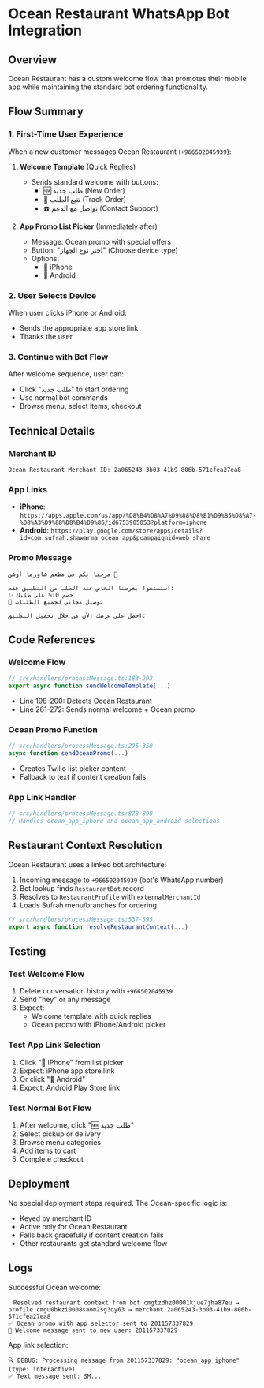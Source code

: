 # Ocean Restaurant WhatsApp Bot Integration

## Overview
Ocean Restaurant has a custom welcome flow that promotes their mobile app while maintaining the standard bot ordering functionality.

## Flow Summary

### 1. First-Time User Experience
When a new customer messages Ocean Restaurant (`+966502045939`):

1. **Welcome Template** (Quick Replies)
   - Sends standard welcome with buttons:
     - 🆕 طلب جديد (New Order)
     - 🚚 تتبع الطلب (Track Order)
     - ☎️ تواصل مع الدعم (Contact Support)

2. **App Promo List Picker** (Immediately after)
   - Message: Ocean promo with special offers
   - Button: "اختر نوع الجهاز" (Choose device type)
   - Options:
     - 📱 iPhone
     - 📱 Android

### 2. User Selects Device
When user clicks iPhone or Android:
- Sends the appropriate app store link
- Thanks the user

### 3. Continue with Bot Flow
After welcome sequence, user can:
- Click "طلب جديد" to start ordering
- Use normal bot commands
- Browse menu, select items, checkout

## Technical Details

### Merchant ID
```
Ocean Restaurant Merchant ID: 2a065243-3b03-41b9-806b-571cfea27ea8
```

### App Links
- **iPhone**: `https://apps.apple.com/us/app/%D8%B4%D8%A7%D9%88%D8%B1%D9%85%D8%A7-%D8%A3%D9%88%D8%B4%D9%86/id6753905053?platform=iphone`
- **Android**: `https://play.google.com/store/apps/details?id=com.sufrah.shawarma_ocean_app&pcampaignid=web_share`

### Promo Message
```
مرحباً بكم في مطعم شاورما أوشن 🌊

استمتعوا بعرضنا الخاص عند الطلب من التطبيق فقط:
✨ خصم 10% على طلبك
🚗 توصيل مجاني لجميع الطلبات

احصل على عرضك الآن من خلال تحميل التطبيق:
```

## Code References

### Welcome Flow
```typescript
// src/handlers/processMessage.ts:183-293
export async function sendWelcomeTemplate(...)
```
- Line 198-200: Detects Ocean Restaurant
- Line 261-272: Sends normal welcome + Ocean promo

### Ocean Promo Function
```typescript
// src/handlers/processMessage.ts:295-358
async function sendOceanPromo(...)
```
- Creates Twilio list picker content
- Fallback to text if content creation fails

### App Link Handler
```typescript
// src/handlers/processMessage.ts:878-898
// Handles ocean_app_iphone and ocean_app_android selections
```

## Restaurant Context Resolution

Ocean Restaurant uses a linked bot architecture:
1. Incoming message to `+966502045939` (bot's WhatsApp number)
2. Bot lookup finds `RestaurantBot` record
3. Resolves to `RestaurantProfile` with `externalMerchantId`
4. Loads Sufrah menu/branches for ordering

```typescript
// src/handlers/processMessage.ts:537-595
export async function resolveRestaurantContext(...)
```

## Testing

### Test Welcome Flow
1. Delete conversation history with `+966502045939`
2. Send "hey" or any message
3. Expect:
   - Welcome template with quick replies
   - Ocean promo with iPhone/Android picker

### Test App Link Selection
1. Click "📱 iPhone" from list picker
2. Expect: iPhone app store link
3. Or click "📱 Android"
4. Expect: Android Play Store link

### Test Normal Bot Flow
1. After welcome, click "🆕 طلب جديد"
2. Select pickup or delivery
3. Browse menu categories
4. Add items to cart
5. Complete checkout

## Deployment

No special deployment steps required. The Ocean-specific logic is:
- Keyed by merchant ID
- Active only for Ocean Restaurant
- Falls back gracefully if content creation fails
- Other restaurants get standard welcome flow

## Logs

Successful Ocean welcome:
```
ℹ️ Resolved restaurant context from bot cmgtzdhz00001kjue7jha87eu → profile cmgu0bkzi0008saom2sg3qy63 → merchant 2a065243-3b03-41b9-806b-571cfea27ea8
✅ Ocean promo with app selector sent to 201157337829
📱 Welcome message sent to new user: 201157337829
```

App link selection:
```
🔍 DEBUG: Processing message from 201157337829: "ocean_app_iphone" (type: interactive)
✅ Text message sent: SM...
```

